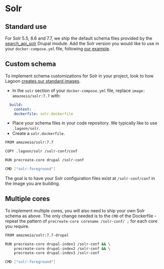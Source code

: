 # Solr

## Standard use

For Solr 5.5, 6.6 and 7.7, we ship the default schema files provided by the [search\_api\_solr](https://www.drupal.org/project/search_api_solr) Drupal module. Add the Solr version you would like to use in your `docker-compose.yml` file, following [our example](https://github.com/amazeeio/drupal-example-simple/blob/63b3fc613260d5192b7e2dd0167c6fc85d8d9162/docker-compose.yml#L110).

## Custom schema

To implement schema customizations for Solr in your project, look to how Lagoon [creates our standard images](https://github.com/uselagoon/lagoon-images/blob/main/images/solr-drupal/7.7.Dockerfile).

* In the `solr` section of your `docker-compose.yml` file, replace `image: amazeeio/solr:7.7` with:

```yaml
  build:
    context: .
    dockerfile: solr.dockerfile
```

* Place your schema files in your code repository. We typically like to use `.lagoon/solr`.
* Create a `solr.dockerfile`.

```bash
FROM amazeeio/solr:7.7

COPY .lagoon/solr /solr-conf/conf

RUN precreate-core drupal /solr-conf

CMD ["solr-foreground"]
```

The goal is to have your Solr configuration files exist at `/solr-conf/conf` in the image you are building.

## Multiple cores

To implement multiple cores, you will also need to ship your own Solr schema as above. The only change needed is to the `CMD` of the Dockerfile - repeat the pattern of `precreate-core corename /solr-conf/ ;` for each core you require.

```bash
FROM amazeeio/solr:7.7-drupal

RUN precreate-core drupal-index1 /solr-conf && \
    precreate-core drupal-index2 /solr-conf && \
    precreate-core drupal-index3 /solr-conf

CMD ["solr-foreground"]
```
